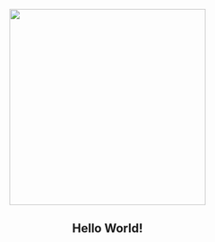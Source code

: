 <p align="center">
  <img src="https://user-images.githubusercontent.com/110442250/218894126-25f0a276-6b5d-44b6-bcc7-c77b3bee1f73.gif" height="350">
  <h2 align="center">Hello World!</h2>
</p>

